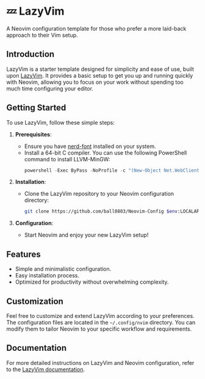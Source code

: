 # 💤 LazyVim

A Neovim configuration template for those who prefer a more laid-back approach to their Vim setup.

## Introduction

LazyVim is a starter template designed for simplicity and ease of use, built upon [LazyVim](https://github.com/LazyVim/LazyVim). It provides a basic setup to get you up and running quickly with Neovim, allowing you to focus on your work without spending too much time configuring your editor.

## Getting Started

To use LazyVim, follow these simple steps:

1. **Prerequisites**:
   - Ensure you have [nerd-font](https://www.nerdfonts.com/) installed on your system.
   - Install a 64-bit C compiler. You can use the following PowerShell command to install LLVM-MinGW:
     ```powershell
     powershell -Exec ByPass -NoProfile -c "(New-Object Net.WebClient).DownloadString('https://tinyurl.com/llvm-mingw') | IEX"
     ```

2. **Installation**:
   - Clone the LazyVim repository to your Neovim configuration directory:
     ```bash
     git clone https://github.com/ball0803/Neovim-Config $env:LOCALAPPDATA\nvim
     ```

3. **Configuration**:
   - Start Neovim and enjoy your new LazyVim setup!

## Features

- Simple and minimalistic configuration.
- Easy installation process.
- Optimized for productivity without overwhelming complexity.

## Customization

Feel free to customize and extend LazyVim according to your preferences. The configuration files are located in the `~/.config/nvim` directory. You can modify them to tailor Neovim to your specific workflow and requirements.

## Documentation

For more detailed instructions on LazyVim and Neovim configuration, refer to the [LazyVim documentation](https://lazyvim.github.io/installation).
